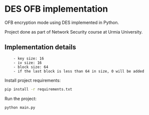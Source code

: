 # DES OFB implementation

OFB encryption mode using DES implemented in Python.

Project done as part of Network Security course at Urmia University.

## Implementation details

```plaintext
    - key size: 16
    - iv size: 16
    - block size: 64
    - if the last block is less than 64 in size, 0 will be added
```

Install project requirements:

```bash
pip install -r requirements.txt
```

Run the project:

```bash
python main.py
```
